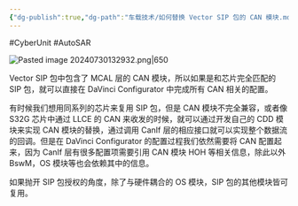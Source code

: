 ```yaml
---
{"dg-publish":true,"dg-path":"车载技术/如何替换 Vector SIP 包的 CAN 模块.md","permalink":"/车载技术/如何替换 Vector SIP 包的 CAN 模块/","created":"2024-07-11T16:11:06.000+08:00","updated":"2024-11-18T11:05:33.441+08:00"}
---
```


#CyberUnit #AutoSAR

![Pasted image 20240730132932.png|650](/img/user/0.Asset/resource/Pasted%20image%2020240730132932.png)

Vector SIP 包中包含了 MCAL 层的 CAN 模块，所以如果是和芯片完全匹配的 SIP 包，就可以直接在 DaVinci Configurator 中完成所有 CAN 相关的配置。

有时候我们想用同系列的芯片来复用 SIP 包，但是 CAN 模块不完全兼容，或者像 S32G 芯片中通过 LLCE 的 CAN 来收发的时候，就可以通过开发自己的 CDD 模块来实现 CAN 模块的替换，通过调用 CanIf 层的相应接口就可以实现整个数据流的回调。但是在 DaVinci Configurator 的配置过程我们依然需要将 CAN 配置起来，因为 CanIf 层有很多配置项需要引用 CAN 模块 HOH 等相关信息，除此以外 BswM，OS 模块等也会依赖其中的信息。

如果抛开 SIP 包授权的角度，除了与硬件耦合的 OS 模块，SIP 包的其他模块皆可复用。